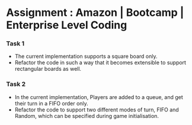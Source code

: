 # Assignment : Amazon | Bootcamp | Enterprise Level Coding

### Task 1
- The current implementation supports a square board only. 
- Refactor the code in such a way that it becomes extensible to support rectangular boards as well.

### Task 2
- In the current implementation, Players are added to a queue, and get their turn in a FIFO order only. 
- Refactor the code to support two different modes of turn, FIFO and Random, which can be specified during game initialisation.